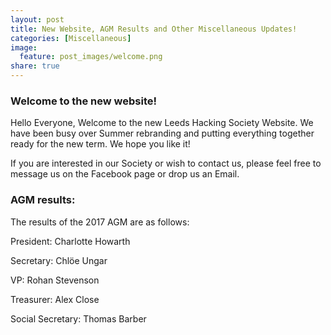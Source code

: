 ```yaml
---
layout: post
title: New Website, AGM Results and Other Miscellaneous Updates!
categories: [Miscellaneous]
image:
  feature: post_images/welcome.png
share: true
---
```


### Welcome to the new website!

Hello Everyone,
Welcome to the new Leeds Hacking Society Website. We have been busy over Summer rebranding and putting everything together ready for the new term. We hope you like it!

If you are interested in our Society or wish to contact us, please feel free to message us on the Facebook page or drop us an Email.

### AGM results:

The results of the 2017 AGM are as follows:

President: Charlotte Howarth

Secretary: Chlöe Ungar

VP: Rohan Stevenson

Treasurer: Alex Close

Social Secretary: Thomas Barber

[comment]: <> (19th October - Mark Carney - Hardware Hacking)
